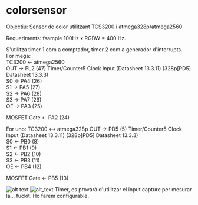 # colorsensor

Objectiu: Sensor de color utilitzant TCS3200 i atmega328p/atmega2560  

Requeriments: fsample 100Hz x RGBW = 400 Hz.  

S'utilitza timer 1 com a comptador, timer 2 com a generador d'interrupts.  
For mega:  
TC3200 <-   atmega2560  
OUT			->  PL2 (47) Timer/Counter5 Clock Input (Datasheet 13.3.11) (328p[PD5] Datasheet 13.3.3)  
S0			->	PA4 (26)  
S1			->	PA5 (27)  
S2			->	PA6 (28)  
S3			->	PA7 (29)  
OE			->	PA3 (25)  

MOSFET Gate <- PA2 (24)  

For uno:
TC3200 <->   atmega328p 
OUT			->  PD5 (5) Timer/Counter5 Clock Input (Datasheet 13.3.11) (328p[PD5] Datasheet 13.3.3)  
S0			<-	PB0 (8)  
S1			<-	PB1 (9)  
S2			<-	PB2 (10)  
S3			<-	PB3 (11)  
OE			<-	PB4 (12)  

MOSFET Gate <- PB5 (13) 
  
![alt text](http://paupro.ddns.net/downloads/mega_pinout.png)
![alt_text](https://images.prismic.io/circuito/8e3a980f0f964cc539b4cbbba2654bb660db6f52_arduino-uno-pinout-diagram.png)
Timer, es provarà d'utilitzar el input capture per mesurar la... fuckit. Ho farem configurable.
